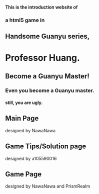 #### This is the introduction website of
### a html5 game in 
## Handsome Guanyu series,
# Professor Huang.
## Become a Guanyu Master!
### Even you become a Guanyu master.
#### still, you are ugly.

## Main Page
designed by NawaNawa

## Game Tips/Solution page
designed by a105590016

## Game Page
designed by NawaNawa and PrismRealm
